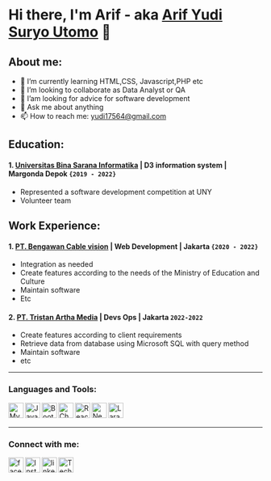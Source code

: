 # Hi there, I'm Arif - aka [Arif Yudi Suryo Utomo](#) 👋

## About me:

<!-- - 🔭 I’m currently working at [](https://) -->

- 🌱 I’m currently learning HTML,CSS, Javascript,PHP etc
- 👯 I’m looking to collaborate as Data Analyst or QA
- 🤔 I’am looking for advice for software development
- 💬 Ask me about anything
- 📫 How to reach me: yudi17564@gmail.com

## Education:

#### 1. [Universitas Bina Sarana Informatika](https://www.bsi.ac.id) | D3 information system | Margonda Depok `{2019 - 2022}`

- Represented a software development competition at UNY
- Volunteer team

<!-- #### 2. [SMA YASIFA](#) | IPS | Bogor `-`

-  -->

## Work Experience:

#### 1. [PT. Bengawan Cable vision](https://siplah.adasemua.id/) | Web Development | Jakarta `{2020 - 2022}`

- Integration as needed
- Create features according to the needs of the Ministry of Education and Culture
- Maintain software
- Etc

#### 2. [PT. Tristan Artha Media](#) | Devs Ops | Jakarta `2022-2022`

- Create features according to client requirements
- Retrieve data from database using Microsoft SQL with query method
- Maintain software
- etc

---

### Languages and Tools:

<img align="left" alt="MySQL" width="30px" src="https://cdn.jsdelivr.net/gh/devicons/devicon/icons/mysql/mysql-original.svg" />
<img align="left" alt="JavaScript" width="30px" src="https://www.vhv.rs/dpng/d/313-3133777_javascript-transparent-background-svg-hd-png-download.png" />
<img align="left" alt="Bootstrap" width="30px" src="https://tse3.mm.bing.net/th?id=OIP.c4RBIyTHaeRH08T4bp_waAHaGO&pid=Api&P=0" />
<img align="left" alt="Chakra UI" width="30px" src="https://tse3.mm.bing.net/th?id=OIP.lRb07N34hcsNKufxVWkFoAAAAA&pid=Api&P=0" />
<img align="left" alt="React JS" width="30px" src="https://tse2.mm.bing.net/th?id=OIP.d2_YJpQXd074spMEeB5SdwHaGb&pid=Api&P=0" />
<img align="left" alt="Next js" width="30px" src="https://tse3.mm.bing.net/th?id=OIP.Oqlgvyv_ggFbeR2-nhQsTAD6D6&pid=Api&P=0" />
<img align="left" alt="Laravel" width="30px" src="https://tse1.mm.bing.net/th?id=OIP.m0s2io11J82PR7miqan92wHaDt&pid=Api&P=0" />

<br />
<br />

---

### Connect with me:

<a href="https://www.facebook.com/arifkopaja/">
<img align="left" alt="facebook" width="30px" src="https://tse1.mm.bing.net/th?id=OIP.4nx6EPAeXi9PIW3YaVmVLwHaHa&pid=Api&P=0" />
</a>
<a href="https://www.instagram.com/arif.yudi26/">
<img align="left" alt="Instagram" width="30px" src="https://www.iservice.at/wp-content/uploads/2020/12/Instagram-Flaticon.png" />
</a>
<a href="https://www.linkedin.com/in/arif-yudi-09aa65176/">
<img align="left" alt="linked" width="30px" src="https://pngimg.com/uploads/linkedIn/linkedIn_PNG24.png" />
</a>
<a href="https://www.techinasia.com/profile/arif-yudi-suryo-utomo">
<img align="left" alt="Techasia" width="30px" src="https://homebase-wp-s3-data.s3.us-west-2.amazonaws.com/wp-content/uploads/2020/06/07193808/techasia-logo-transparent.png" />
</a>
